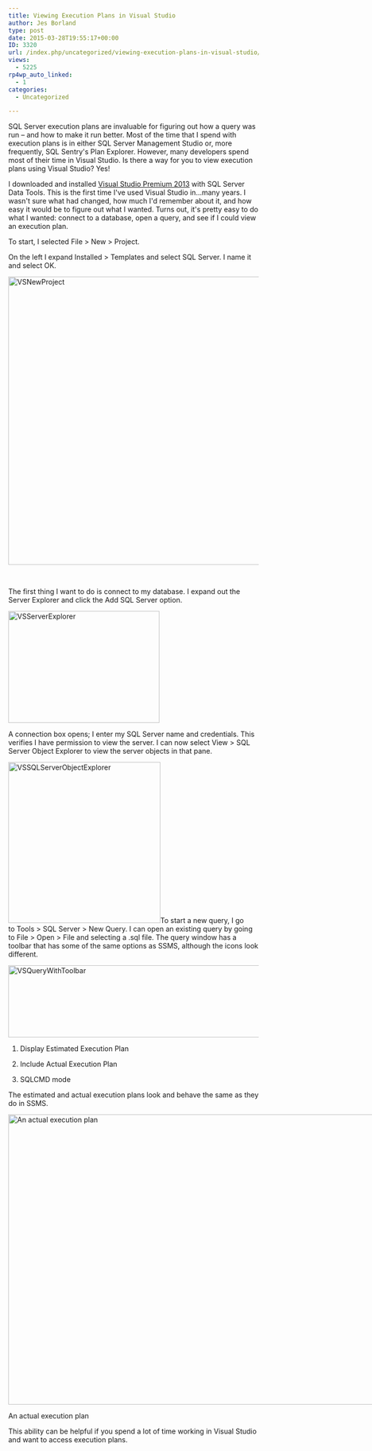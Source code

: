 ```yaml
---
title: Viewing Execution Plans in Visual Studio
author: Jes Borland
type: post
date: 2015-03-28T19:55:17+00:00
ID: 3320
url: /index.php/uncategorized/viewing-execution-plans-in-visual-studio/
views:
  - 5225
rp4wp_auto_linked:
  - 1
categories:
  - Uncategorized

---
```

SQL Server execution plans are invaluable for figuring out how a query was run – and how to make it run better. Most of the time that I spend with execution plans is in either SQL Server Management Studio or, more frequently, SQL Sentry's Plan Explorer. However, many developers spend most of their time in Visual Studio. Is there a way for you to view execution plans using Visual Studio? Yes!

I downloaded and installed <a href="https://www.visualstudio.com/en-us/products/compare-visual-studio-products-vs.aspx" target="_blank">Visual Studio Premium 2013</a> with SQL Server Data Tools. This is the first time I've used Visual Studio in...many years. I wasn't sure what had changed, how much I'd remember about it, and how easy it would be to figure out what I wanted. Turns out, it's pretty easy to do what I wanted: connect to a database, open a query, and see if I could view an execution plan.

To start, I selected File > New > Project.

On the left I expand Installed > Templates and select SQL Server. I name it and select OK.

[<img class="aligncenter size-full wp-image-3321" src="https://lessthandot.z19.web.core.windows.net/wp-content/uploads/2015/03/VSNewProject.png" alt="VSNewProject" width="956" height="580" srcset="https://lessthandot.z19.web.core.windows.net/wp-content/uploads/2015/03/VSNewProject.png 956w, https://lessthandot.z19.web.core.windows.net/wp-content/uploads/2015/03/VSNewProject-300x182.png 300w" sizes="(max-width: 956px) 100vw, 956px" />][1]

&nbsp;

The first thing I want to do is connect to my database. I expand out the Server Explorer and click the Add SQL Server option.

[<img class="aligncenter size-full wp-image-3323" src="https://lessthandot.z19.web.core.windows.net/wp-content/uploads/2015/03/VSServerExplorer1.png" alt="VSServerExplorer" width="304" height="225" srcset="https://lessthandot.z19.web.core.windows.net/wp-content/uploads/2015/03/VSServerExplorer1.png 304w, https://lessthandot.z19.web.core.windows.net/wp-content/uploads/2015/03/VSServerExplorer1-300x222.png 300w" sizes="(max-width: 304px) 100vw, 304px" />][2]

A connection box opens; I enter my SQL Server name and credentials. This verifies I have permission to view the server. I can now select View > SQL Server Object Explorer to view the server objects in that pane.

[<img class="aligncenter size-full wp-image-3324" src="https://lessthandot.z19.web.core.windows.net/wp-content/uploads/2015/03/VSSQLServerObjectExplorer.png" alt="VSSQLServerObjectExplorer" width="306" height="324" srcset="https://lessthandot.z19.web.core.windows.net/wp-content/uploads/2015/03/VSSQLServerObjectExplorer.png 306w, https://lessthandot.z19.web.core.windows.net/wp-content/uploads/2015/03/VSSQLServerObjectExplorer-283x300.png 283w" sizes="(max-width: 306px) 100vw, 306px" />][3]To start a new query, I go to Tools > SQL Server > New Query. I can open an existing query by going to File > Open > File and selecting a .sql file. The query window has a toolbar that has some of the same options as SSMS, although the icons look different.

[<img class="aligncenter size-full wp-image-3326" src="https://lessthandot.z19.web.core.windows.net/wp-content/uploads/2015/03/VSQueryWithToolbar.png" alt="VSQueryWithToolbar" width="636" height="145" srcset="https://lessthandot.z19.web.core.windows.net/wp-content/uploads/2015/03/VSQueryWithToolbar.png 636w, https://lessthandot.z19.web.core.windows.net/wp-content/uploads/2015/03/VSQueryWithToolbar-300x68.png 300w" sizes="(max-width: 636px) 100vw, 636px" />][4]

1. Display Estimated Execution Plan

2. Include Actual Execution Plan

3. SQLCMD mode

The estimated and actual execution plans look and behave the same as they do in SSMS.

<div id="attachment_3327" style="width: 1037px" class="wp-caption aligncenter">
  <a href="https://lessthandot.z19.web.core.windows.net/wp-content/uploads/2015/03/VSActualExecPlan.png"><img class="size-full wp-image-3327" src="https://lessthandot.z19.web.core.windows.net/wp-content/uploads/2015/03/VSActualExecPlan.png" alt="An actual execution plan" width="1027" height="584" srcset="https://lessthandot.z19.web.core.windows.net/wp-content/uploads/2015/03/VSActualExecPlan.png 1027w, https://lessthandot.z19.web.core.windows.net/wp-content/uploads/2015/03/VSActualExecPlan-300x170.png 300w, https://lessthandot.z19.web.core.windows.net/wp-content/uploads/2015/03/VSActualExecPlan-1024x582.png 1024w" sizes="(max-width: 1027px) 100vw, 1027px" /></a>
  
  <p class="wp-caption-text">
    An actual execution plan
  </p>
</div>

This ability can be helpful if you spend a lot of time working in Visual Studio and want to access execution plans.

 [1]: https://lessthandot.z19.web.core.windows.net/wp-content/uploads/2015/03/VSNewProject.png
 [2]: https://lessthandot.z19.web.core.windows.net/wp-content/uploads/2015/03/VSServerExplorer1.png
 [3]: https://lessthandot.z19.web.core.windows.net/wp-content/uploads/2015/03/VSSQLServerObjectExplorer.png
 [4]: https://lessthandot.z19.web.core.windows.net/wp-content/uploads/2015/03/VSQueryWithToolbar.png